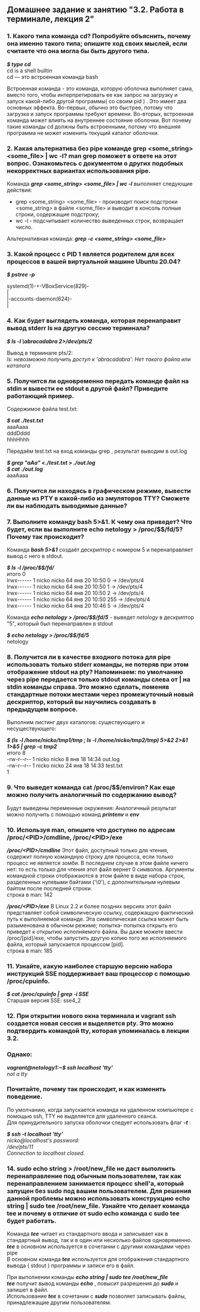 ## Домашнее задание к занятию "3.2. Работа в терминале, лекция 2"

### 1. Какого типа команда cd? Попробуйте объяснить, почему она именно такого типа; опишите ход своих мыслей, если считаете что она могла бы быть другого типа.

**_$ type cd_**  
cd is a shell builtin  
cd — это встроенная команда bash  

Встроенная команда - это команда, которую оболочка выполняет сама, вместо того, чтобы интерпретировать ее как запрос на загрузку и запуск какой-либо другой программы( со своим pid ) .
Это имеет два основных эффекта. Во-первых, обычно это быстрее, потому что загрузка и запуск программы требуют времени.
Во-вторых, встроенная команда может влиять на внутреннее состояние оболочки. Вот почему такие команды cd должны быть встроенными, потому что внешняя программа не может изменить текущий каталог оболочки.


### 2. Какая альтернатива без pipe команде grep <some_string> <some_file> | wc -l? man grep поможет в ответе на этот вопрос. Ознакомьтесь с документом о других подобных некорректных вариантах использования pipe.

Команда **_grep <some_string> <some_file> | wc -l_** выполняет следующие действия:
- grep <some_string> <some_file>   - производит поиск подстроки <some_string> в файле <some_file> и выводит в консоль полные строки, содержащие подстроку;
- wc -l - подсчитывает количество выведенных строк, возвращает число.

Альтернативная команда: **_grep -с <some_string> <some_file>_**


### 3. Какой процесс с PID 1 является родителем для всех процессов в вашей виртуальной машине Ubuntu 20.04?

**_$ pstree -p_**

systemd(1)-+-VBoxService(829)-  
           |  
           |-accounts-daemon(624)-  
           |  

### 4. Как будет выглядеть команда, которая перенаправит вывод stderr ls на другую сессию терминала?

**_$ ls -l \abracadabra 2>/dev/pts/2_**

Вывод в терминале pts/2:  
*_ls: невозможно получить доступ к 'abracadabra': Нет такого файла или каталога_*


### 5. Получится ли одновременно передать команде файл на stdin и вывести ее stdout в другой файл? Приведите работающий пример.

Содержимое файла test.txt:

**_$ cat ./test.txt_**  
aaaAaaa  
dddDddd  
hhhHhhh

Передаём  test.txt на вход команды grep , результат выводим в out.log

**_$ grep "aAa" <./test.txt > ./out.log_**  
**_$ cat ./out.log_**  
aaaAaaa

### 6. Получится ли находясь в графическом режиме, вывести данные из PTY в какой-либо из эмуляторов TTY? Сможете ли вы наблюдать выводимые данные?


### 7. Выполните команду bash 5>&1. К чему она приведет? Что будет, если вы выполните echo netology > /proc/$$/fd/5? Почему так происходит?

Команда **_bash 5>&1_** создаёт дескриптор с номером 5 и перенаправляет вывод с него в stdout.

**_$ ls -l /proc/$$/fd/_**  
итого 0  
lrwx------ 1 nicko nicko 64 янв 20 10:50 0 -> /dev/pts/4  
lrwx------ 1 nicko nicko 64 янв 20 10:50 1 -> /dev/pts/4  
lrwx------ 1 nicko nicko 64 янв 20 10:50 2 -> /dev/pts/4  
lrwx------ 1 nicko nicko 64 янв 20 10:50 255 -> /dev/pts/4  
lrwx------ 1 nicko nicko 64 янв 20 10:46 5 -> /dev/pts/4  

Команда **_echo netology > /proc/$$/fd/5_** - выведет *_netology_* в дескриптор "5", который был перенаправлен в stdout  

**_$ echo netology > /proc/$$/fd/5_**  
netology  


### 8. Получится ли в качестве входного потока для pipe использовать только stderr команды, не потеряв при этом отображение stdout на pty? Напоминаем: по умолчанию через pipe передается только stdout команды слева от | на stdin команды справа. Это можно сделать, поменяв стандартные потоки местами через промежуточный новый дескриптор, который вы научились создавать в предыдущем вопросе.

Выполним листинг двух каталогов: существующего и несуществующего:  

**_$ (ls -l /home/nicko/tmp1/tmp ; ls -l /home/nicko/tmp2/tmp)  5>&2 2>&1 1>&5 | grep -c tmp2_**  
итого 8  
-rw-r--r-- 1 nicko nicko  8 янв 18 14:34 out.log  
-rw-r--r-- 1 nicko nicko 24 янв 18 14:33 test.txt  
1  

### 9. Что выведет команда cat /proc/$$/environ? Как еще можно получить аналогичный по содержанию вывод?

Будут выведены переменные окружения:
Аналогичный результат можно получить с помощью команд **_printenv_** и **_env_**


### 10. Используя man, опишите что доступно по адресам /proc/\<PID\>/cmdline, /proc/\<PID\>/exe

**_/proc/\<PID\>/cmdline_**
Этот файл, доступный только для чтения, содержит полную командную строку для процесса, если только процесс не является зомби.  В последнем случае в этом файле ничего нет: то есть только для чтения
этот файл вернет 0 символов.  Аргументы командной строки отображаются в этом файле в виде набора строк, разделенных нулевыми байтами ('\0'), с дополнительным нулевым байтом после
последней строки.  
строка в man: 142  

**_/proc/\<PID\>/exe_**
В Linux 2.2 и более поздних версиях этот файл представляет собой символическую ссылку, содержащую фактический путь к выполняемой команде. Эта символическая ссылка может быть разыменована в обычном режиме; попытка‐
попытка открыть его приведет к открытию исполняемого файла. Вы даже можете ввести /proc/[pid]/exe, чтобы запустить другую копию того же исполняемого файла, который запускается процессом [pid].  
строка в man: 185  

### 11. Узнайте, какую наиболее старшую версию набора инструкций SSE поддерживает ваш процессор с помощью /proc/cpuinfo.

**_$ cat /proc/cpuinfo | grep  -i SSE_**  
Старшая версия SSE: sse4_2  


### 12. При открытии нового окна терминала и vagrant ssh создается новая сессия и выделяется pty. Это можно подтвердить командой tty, которая упоминалась в лекции 3.2. 
### Однако:  
**_vagrant@netology1:~$ ssh localhost 'tty'_**  
*_not a tty_*  
### Почитайте, почему так происходит, и как изменить поведение.  

По умолчанию, когда запускается команда на удаленном компьютере с помощью ssh, TTY не выделяется для удаленного сеанса.  
Для принудительного запуска оболочки следует использовать флаг **_-t_** :  

**_$ ssh -t localhost 'tty'_**  
*_nicko@localhost's password:_*  
*_/dev/pts/11_*  
*_Connection to localhost closed._*  

### 14. sudo echo string > /root/new_file не даст выполнить перенаправление под обычным пользователем, так как перенаправлением занимается процесс shell'а, который запущен без sudo под вашим пользователем. Для решения данной проблемы можно использовать конструкцию echo string | sudo tee /root/new_file. Узнайте что делает команда tee и почему в отличие от sudo echo команда с sudo tee будет работать.

Команда **_tee_** читает из стандартного ввода и записывает как в стандартный вывод, так и в один или несколько файлов одновременно. **_tee_** в основном используется в сочетании с другими командами через pipe  
В основном команда **_tee_** используется для отображения стандартного вывода ( stdout ) программы и записи его в файл.

При выполнении команды **_echo string | sudo tee /root/new_file_**  
**_tee_** получит вывод команды **_echo_** , повысит разрешения до **_sudo_** и запишет в файл.  
Использование **_tee_** в сочетании с **_sudo_** позволяет записывать файлы, принадлежащие другим пользователям.  

